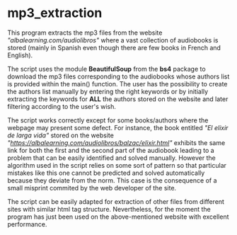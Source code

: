 # mp3_extraction
This program extracts the mp3 files from the website *"albalearning.com/audiolibros"* where a vast collection of audiobooks is stored (mainly in Spanish even though there are few books in French and English).

The script uses the module **BeautifulSoup** from the **bs4** package to download the mp3 files corresponding to the audiobooks whose authors list is provided within the main() function. The user has the possibility to create the authors list manually by entering the right keywords or by initially extracting the keywords for **ALL** the authors stored on the website and later filtering according to the user's wish.

The script works correctly except for some books/authors where the webpage may present some defect. For instance, the book entitled *"El elixir de larga vida"* stored on the website *"https://albalearning.com/audiolibros/balzac/elixir.html"* exhibits the same link for both the first and the second part of the audiobook leading to a problem that can be easily identified and solved manually. However the algorithm used in the script relies on some sort of pattern so that particular mistakes like this one cannot be predicted and solved automatically because they deviate from the norm. This case is the consequence of a small misprint commited by the web developer of the site.

The script can be easily adapted for extraction of other files from different sites with similar html tag structure. Nevertheless, for the moment the program has just been used on the above-mentioned website with excellent performance.